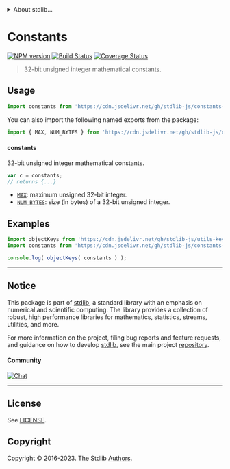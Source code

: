 <!--

@license Apache-2.0

Copyright (c) 2021 The Stdlib Authors.

Licensed under the Apache License, Version 2.0 (the "License");
you may not use this file except in compliance with the License.
You may obtain a copy of the License at

   http://www.apache.org/licenses/LICENSE-2.0

Unless required by applicable law or agreed to in writing, software
distributed under the License is distributed on an "AS IS" BASIS,
WITHOUT WARRANTIES OR CONDITIONS OF ANY KIND, either express or implied.
See the License for the specific language governing permissions and
limitations under the License.

-->


<details>
  <summary>
    About stdlib...
  </summary>
  <p>We believe in a future in which the web is a preferred environment for numerical computation. To help realize this future, we've built stdlib. stdlib is a standard library, with an emphasis on numerical and scientific computation, written in JavaScript (and C) for execution in browsers and in Node.js.</p>
  <p>The library is fully decomposable, being architected in such a way that you can swap out and mix and match APIs and functionality to cater to your exact preferences and use cases.</p>
  <p>When you use stdlib, you can be absolutely certain that you are using the most thorough, rigorous, well-written, studied, documented, tested, measured, and high-quality code out there.</p>
  <p>To join us in bringing numerical computing to the web, get started by checking us out on <a href="https://github.com/stdlib-js/stdlib">GitHub</a>, and please consider <a href="https://opencollective.com/stdlib">financially supporting stdlib</a>. We greatly appreciate your continued support!</p>
</details>

# Constants

[![NPM version][npm-image]][npm-url] [![Build Status][test-image]][test-url] [![Coverage Status][coverage-image]][coverage-url] <!-- [![dependencies][dependencies-image]][dependencies-url] -->

> 32-bit unsigned integer mathematical constants.



<section class="usage">

## Usage

```javascript
import constants from 'https://cdn.jsdelivr.net/gh/stdlib-js/constants-uint32@v0.1.1-deno/mod.js';
```

You can also import the following named exports from the package:

```javascript
import { MAX, NUM_BYTES } from 'https://cdn.jsdelivr.net/gh/stdlib-js/constants-uint32@v0.1.1-deno/mod.js';
```

#### constants

32-bit unsigned integer mathematical constants.

```javascript
var c = constants;
// returns {...}
```

<!-- <toc pattern="*" > -->

<div class="namespace-toc">

-   <span class="signature">[`MAX`][@stdlib/constants/uint32/max]</span><span class="delimiter">: </span><span class="description">maximum unsigned 32-bit integer.</span>
-   <span class="signature">[`NUM_BYTES`][@stdlib/constants/uint32/num-bytes]</span><span class="delimiter">: </span><span class="description">size (in bytes) of a 32-bit unsigned integer.</span>

</div>

<!-- </toc> -->

</section>

<!-- /.usage -->

<section class="examples">

## Examples

<!-- TODO: better examples -->

<!-- eslint no-undef: "error" -->

```javascript
import objectKeys from 'https://cdn.jsdelivr.net/gh/stdlib-js/utils-keys@deno/mod.js';
import constants from 'https://cdn.jsdelivr.net/gh/stdlib-js/constants-uint32@v0.1.1-deno/mod.js';

console.log( objectKeys( constants ) );
```

</section>

<!-- /.examples -->

<!-- Section for related `stdlib` packages. Do not manually edit this section, as it is automatically populated. -->

<section class="related">

</section>

<!-- /.related -->

<!-- Section for all links. Make sure to keep an empty line after the `section` element and another before the `/section` close. -->


<section class="main-repo" >

* * *

## Notice

This package is part of [stdlib][stdlib], a standard library with an emphasis on numerical and scientific computing. The library provides a collection of robust, high performance libraries for mathematics, statistics, streams, utilities, and more.

For more information on the project, filing bug reports and feature requests, and guidance on how to develop [stdlib][stdlib], see the main project [repository][stdlib].

#### Community

[![Chat][chat-image]][chat-url]

---

## License

See [LICENSE][stdlib-license].


## Copyright

Copyright &copy; 2016-2023. The Stdlib [Authors][stdlib-authors].

</section>

<!-- /.stdlib -->

<!-- Section for all links. Make sure to keep an empty line after the `section` element and another before the `/section` close. -->

<section class="links">

[npm-image]: http://img.shields.io/npm/v/@stdlib/constants-uint32.svg
[npm-url]: https://npmjs.org/package/@stdlib/constants-uint32

[test-image]: https://github.com/stdlib-js/constants-uint32/actions/workflows/test.yml/badge.svg?branch=v0.1.1
[test-url]: https://github.com/stdlib-js/constants-uint32/actions/workflows/test.yml?query=branch:v0.1.1

[coverage-image]: https://img.shields.io/codecov/c/github/stdlib-js/constants-uint32/main.svg
[coverage-url]: https://codecov.io/github/stdlib-js/constants-uint32?branch=main

<!--

[dependencies-image]: https://img.shields.io/david/stdlib-js/constants-uint32.svg
[dependencies-url]: https://david-dm.org/stdlib-js/constants-uint32/main

-->

[chat-image]: https://img.shields.io/gitter/room/stdlib-js/stdlib.svg
[chat-url]: https://app.gitter.im/#/room/#stdlib-js_stdlib:gitter.im

[stdlib]: https://github.com/stdlib-js/stdlib

[stdlib-authors]: https://github.com/stdlib-js/stdlib/graphs/contributors

[umd]: https://github.com/umdjs/umd
[es-module]: https://developer.mozilla.org/en-US/docs/Web/JavaScript/Guide/Modules

[deno-url]: https://github.com/stdlib-js/constants-uint32/tree/deno
[umd-url]: https://github.com/stdlib-js/constants-uint32/tree/umd
[esm-url]: https://github.com/stdlib-js/constants-uint32/tree/esm
[branches-url]: https://github.com/stdlib-js/constants-uint32/blob/main/branches.md

[stdlib-license]: https://raw.githubusercontent.com/stdlib-js/constants-uint32/main/LICENSE

<!-- <toc-links> -->

[@stdlib/constants/uint32/max]: https://github.com/stdlib-js/constants-uint32-max/tree/deno

[@stdlib/constants/uint32/num-bytes]: https://github.com/stdlib-js/constants-uint32-num-bytes/tree/deno

<!-- </toc-links> -->

</section>

<!-- /.links -->
